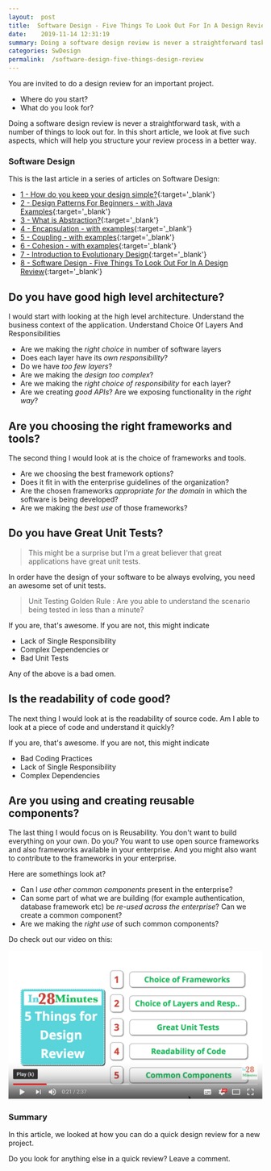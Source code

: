 ```yaml
---
layout:  post
title:  Software Design - Five Things To Look Out For In A Design Review
date:    2019-11-14 12:31:19
summary: Doing a software design review is never a straightforward task, with a number of things to look out for. In this short article, we look at five such aspects, which will help you structure your review process in a better way.
categories: SwDesign
permalink:  /software-design-five-things-design-review
---
```


You are invited to do a design review for an important project.  
- Where do you start? 
- What do you look for?

Doing a software design review is never a straightforward task, with a number of things to look out for. In this short article, we look at five such aspects, which will help you structure your review process in a better way.

### Software Design

This is the last article in a series of articles on Software Design:

- [1 - How do you keep your design simple?](/software-design-keep-your-design-simple){:target='_blank'}
- [2 - Design Patterns For Beginners - with Java Examples](/design-patterns-for-beginners-with-java-examples){:target='_blank'}
- [3 - What is Abstraction?](/software-design-what-is-abstraction){:target='_blank'}
- [4 - Encapsulation - with examples](/software-design-encapsulation-with-examples){:target='_blank'}
- [5 - Coupling - with examples](/software-design-coupling-with-examples){:target='_blank'}
- [6 - Cohesion - with examples](/software-design-cohesion-with-examples){:target='_blank'}
- [7 - Introduction to Evolutionary Design](/software-design-introduction-to-evolutionary-design){:target='_blank'}
- [8 - Software Design - Five Things To Look Out For In A Design Review](/software-design-five-things-design-review){:target='_blank'}

 
## Do you have good high level architecture?

I would start with looking at the high level architecture. Understand the business context of the application. Understand Choice Of Layers And Responsibilities

* Are we making the *right choice* in number of software layers
* Does each layer have its *own responsibility*?
* Do we have *too few layers*?
* Are we making the *design too complex*?
* Are we making the *right choice of responsibility* for each layer?
* Are we creating *good APIs*? Are we exposing functionality in the *right way*?

## Are you choosing the right frameworks and tools?

The second thing I would look at is the choice of frameworks and tools. 
* Are we choosing the best framework options?
* Does it fit in with the enterprise guidelines of the organization?
* Are the chosen frameworks *appropriate for the domain* in which the software is being developed?
* Are we making the *best use* of those frameworks?

## Do you have Great Unit Tests?

> This might be a surprise but I'm a great believer that great applications have great unit tests. 

In order have the design of your software to be always evolving, you need an awesome set of unit tests. 

> Unit Testing Golden Rule : Are you able to understand the scenario being tested in less than a minute? 

If you are, that's awesome. If you are not, this might indicate
* Lack of Single Responsibility
* Complex Dependencies or 
* Bad Unit Tests 

Any of the above is a bad omen. 

## Is the readability of code good?

The next thing I would look at is the readability of source code. Am I able to look at a piece of code and understand it quickly?

If you are, that's awesome. If you are not, this might indicate
* Bad Coding Practices
* Lack of Single Responsibility
* Complex Dependencies

## Are you using and creating reusable components?

The last thing I would focus on is Reusability. You don't want to build everything on your own. Do you? You want to use open source frameworks and also frameworks available in your enterprise. And you might also want to contribute to the frameworks in your enterprise.

Here are somethings look at?
* Can I *use other common components* present in the enterprise?
* Can some part of what we are building (for example authentication, database framework etc) be *re-used across the enterprise*? Can we create a common component?
* Are we making the *right use* of such common components?

Do check out our video on this:

[![image info](/images/Capture-01-02.png)](https://www.youtube.com/watch?v=idgO7_Dvdm0)

### Summary

In this article, we looked at how you can do a quick design review for a new project.

Do you look for anything else in a quick review? Leave a comment.

